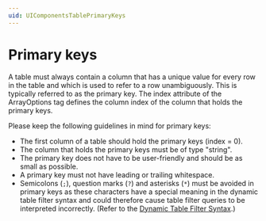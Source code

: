```yaml
---
uid: UIComponentsTablePrimaryKeys
---
```


# Primary keys

A table must always contain a column that has a unique value for every row in the table and which is used to refer to a row unambiguously. This is typically referred to as the primary key. The index attribute of the ArrayOptions tag defines the column index of the column that holds the primary keys.

Please keep the following guidelines in mind for primary keys:

- The first column of a table should hold the primary keys (index = 0).
- The column that holds the primary keys must be of type "string".
- The primary key does not have to be user-friendly and should be as small as possible.
- A primary key must not have leading or trailing whitespace.
- Semicolons (`;`), question marks (`?`) and asterisks (`*`) must be avoided in primary keys as these characters have a special meaning in the dynamic table filter syntax and could therefore cause table filter queries to be interpreted incorrectly. (Refer to the [Dynamic Table Filter Syntax](xref:Dynamic_table_filter_syntax).)

